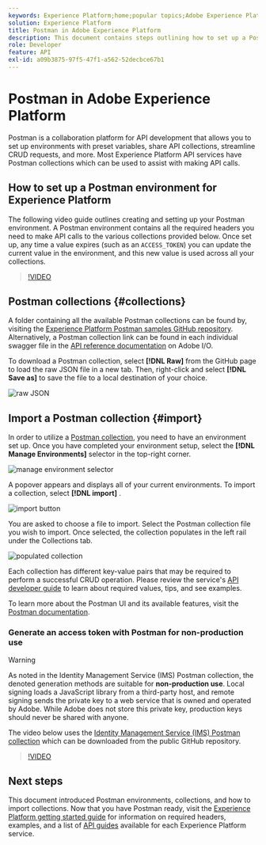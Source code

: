 ```yaml
---
keywords: Experience Platform;home;popular topics;Adobe Experience Platform;api guide;platform api guide;introduction to platform;developer guide
solution: Experience Platform
title: Postman in Adobe Experience Platform
description: This document contains steps outlining how to set up a Postman environment, import Postman collections, and a list of available collections for each Experience Platform service.
role: Developer
feature: API
exl-id: a09b3875-97f5-47f1-a562-52decbce67b1
---
```

# Postman in Adobe Experience Platform

Postman is a collaboration platform for API development that allows you to set up environments with preset variables, share API collections, streamline CRUD requests, and more. Most Experience Platform API services have Postman collections which can be used to assist with making API calls.

## How to set up a Postman environment for Experience Platform

The following video guide outlines creating and setting up your Postman environment. A Postman environment contains all the required headers you need to make API calls to the various collections provided below. Once set up, any time a value expires (such as an `ACCESS_TOKEN`) you can update the current value in the environment, and this new value is used across all your collections.

>[!VIDEO](https://video.tv.adobe.com/v/28832)

## Postman collections {#collections}

A folder containing all the available Postman collections can be found by, visiting the [Experience Platform Postman samples GitHub repository](https://github.com/adobe/experience-platform-postman-samples/tree/master/apis/experience-platform). Alternatively, a Postman collection link can be found in each individual swagger file in the [API reference documentation](https://www.adobe.com/go/platform-api-reference-en) on Adobe I/O.

To download a Postman collection, select **[!DNL Raw]** from the GitHub page to load the raw JSON file in a new tab. Then, right-click and select **[!DNL Save as]** to save the file to a local destination of your choice.

![raw JSON](./images/api-guide/raw-collection.PNG)

## Import a Postman collection {#import}

In order to utilize a [Postman collection](#collections), you need to have an environment set up. Once you have completed your environment setup, select the **[!DNL Manage Environments]** selector in the top-right corner.

![manage environment selector](./images/api-guide/environment-selector.png)

A popover appears and displays all of your current environments. To import a collection, select **[!DNL import]** .

![import button](./images/api-guide/import-collection.png)

You are asked to choose a file to import. Select the Postman collection file you wish to import. Once selected, the collection populates in the left rail under the Collections tab.

![populated collection](./images/api-guide/imported-collection.png)

Each collection has different key-value pairs that may be required to perform a successful CRUD operation. Please review the service's [API developer guide](api-guide.md#api-guides) to learn about required values, tips, and see examples.

To learn more about the Postman UI and its available features, visit the [Postman documentation](https://learning.postman.com/docs/getting-started/navigating-postman/).

### Generate an access token with Postman for non-production use

>[!WARNING]
>
>As noted in the Identity Management Service (IMS) Postman collection, the denoted generation methods are suitable for **non-production use**. Local signing loads a JavaScript library from a third-party host, and remote signing sends the private key to a web service that is owned and operated by Adobe. While Adobe does not store this private key, production keys should never be shared with anyone.

The video below uses the [Identity Management Service (IMS) Postman collection](https://github.com/adobe/experience-platform-postman-samples/blob/master/apis/ims/Identity%20Management%20Service.postman_collection.json) which can be downloaded from the public GitHub repository.

>[!VIDEO](https://video.tv.adobe.com/v/29698/?quality=12&learn=on)

## Next steps

This document introduced Postman environments, collections, and how to import collections. Now that you have Postman ready, visit the [Experience Platform getting started guide](api-guide.md) for information on required headers, examples, and a list of [API guides](api-guide.md#api-guides) available for each Experience Platform service.
